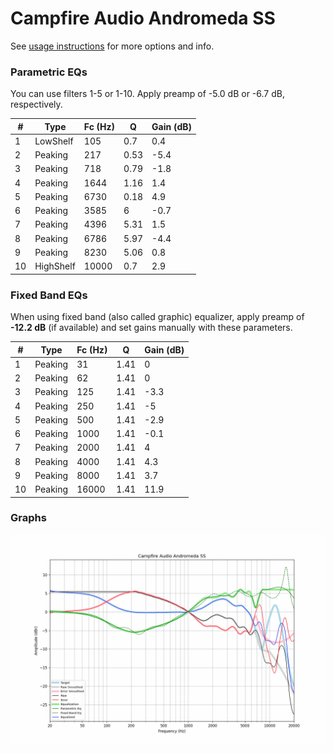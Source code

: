 # Campfire Audio Andromeda SS
See [usage instructions](https://github.com/jaakkopasanen/AutoEq#usage) for more options and info.

### Parametric EQs
You can use filters 1-5 or 1-10. Apply preamp of -5.0 dB or -6.7 dB, respectively.

|   # | Type      |   Fc (Hz) |    Q |   Gain (dB) |
|-----|-----------|-----------|------|-------------|
|   1 | LowShelf  |       105 | 0.7  |         0.4 |
|   2 | Peaking   |       217 | 0.53 |        -5.4 |
|   3 | Peaking   |       718 | 0.79 |        -1.8 |
|   4 | Peaking   |      1644 | 1.16 |         1.4 |
|   5 | Peaking   |      6730 | 0.18 |         4.9 |
|   6 | Peaking   |      3585 | 6    |        -0.7 |
|   7 | Peaking   |      4396 | 5.31 |         1.5 |
|   8 | Peaking   |      6786 | 5.97 |        -4.4 |
|   9 | Peaking   |      8230 | 5.06 |         0.8 |
|  10 | HighShelf |     10000 | 0.7  |         2.9 |

### Fixed Band EQs
When using fixed band (also called graphic) equalizer, apply preamp of **-12.2 dB** (if available) and set gains manually with these parameters.

|   # | Type    |   Fc (Hz) |    Q |   Gain (dB) |
|-----|---------|-----------|------|-------------|
|   1 | Peaking |        31 | 1.41 |         0   |
|   2 | Peaking |        62 | 1.41 |         0   |
|   3 | Peaking |       125 | 1.41 |        -3.3 |
|   4 | Peaking |       250 | 1.41 |        -5   |
|   5 | Peaking |       500 | 1.41 |        -2.9 |
|   6 | Peaking |      1000 | 1.41 |        -0.1 |
|   7 | Peaking |      2000 | 1.41 |         4   |
|   8 | Peaking |      4000 | 1.41 |         4.3 |
|   9 | Peaking |      8000 | 1.41 |         3.7 |
|  10 | Peaking |     16000 | 1.41 |        11.9 |

### Graphs
![](./Campfire%20Audio%20Andromeda%20SS.png)
